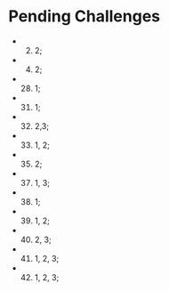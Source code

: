 # Pending Challenges
- 2. 2;
- 4. 2;
- 28. 1;
- 31. 1;
- 32. 2,3;
- 33. 1, 2;
- 35. 2;
- 37. 1, 3;
- 38. 1;
- 39. 1, 2;
- 40. 2, 3;
- 41. 1, 2, 3; 
- 42. 1, 2, 3;